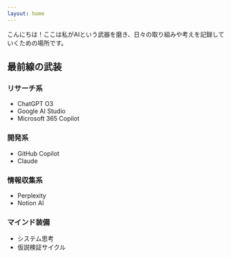 ```yaml
---
layout: home
---
```


こんにちは！ここは私がAIという武器を磨き、日々の取り組みや考えを記録していくための場所です。

## 最前線の武装

### リサーチ系
- ChatGPT O3
- Google AI Studio
- Microsoft 365 Copilot

### 開発系
- GitHub Copilot
- Claude

### 情報収集系
- Perplexity
- Notion AI

### マインド装備
- システム思考
- 仮説検証サイクル
